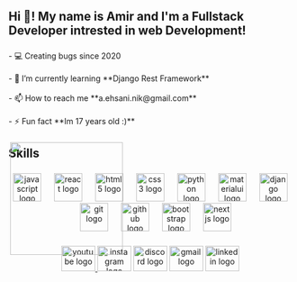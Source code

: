 <h2 align="left">Hi 👋! My name is Amir and I'm a Fullstack Developer intrested in web Development!</h2>

###

<p align="left">-  💻 Creating bugs since 2020<br><br>- 🌱 I’m currently learning    **Django Rest Framework**<br><br>- 📫 How to reach me **a.ehsani.nik@gmail.com**<br><br>- ⚡ Fun fact **Im 17 years old :)**</p>

###

<img align="right" style="position:absolute;" height="200" src="https://blogger.googleusercontent.com/img/b/R29vZ2xl/AVvXsEjNvOywmcyKtDjBMH2L7PNynL3U3rHVKIAXzeJU0JfBrpnctZP4wQYZSYT6O9lB-YvMbaaGpsUFRIHRcmelKsIegaO0blx-WJpYfhF77eQuQ0M6kYhNKS_hLepcaxynBh3eCzhXaxIDCAnWKtM37xH-pMbmAtMu-6KF6rDvYNUK5uxl41sEkWfLI6PI/s480/duck_conf.gif"  />

###

<h2 align="left" >Skills</h2>

###

<div align="center">
  <img src="https://skillicons.dev/icons?i=js" height="50" alt="javascript logo"  />
  <img width="15" />
  <img src="https://skillicons.dev/icons?i=react" height="50" alt="react logo"  />
  <img width="15" />
  <img src="https://skillicons.dev/icons?i=html" height="50" alt="html5 logo"  />
  <img width="15" />
  <img src="https://skillicons.dev/icons?i=css" height="50" alt="css3 logo"  />
  <img width="15" />
  <img src="https://skillicons.dev/icons?i=py" height="50" alt="python logo"  />
  <img width="15" />
  <img src="https://skillicons.dev/icons?i=materialui" height="50" alt="materialui logo"  />
  <img width="15" />
  <img src="https://skillicons.dev/icons?i=django" height="50" alt="django logo"  />
  <img width="15" />
  <img src="https://skillicons.dev/icons?i=git" height="50" alt="git logo"  />
  <img width="15" />
  <img src="https://skillicons.dev/icons?i=github" height="50" alt="github logo"  />
  <img width="15" />
  <img src="https://skillicons.dev/icons?i=bootstrap" height="50" alt="bootstrap logo"  />
  <img width="15" />

  <img src="https://skillicons.dev/icons?i=nextjs" height="50" alt="nextjs logo"  />
</div>

###

<div align="center">
  <a href="https://youtube.com/@amir_ehsani79?si=NDkX1jR9sw3nlRfl" target="_blank">
    <img src="https://raw.githubusercontent.com/maurodesouza/profile-readme-generator/master/src/assets/icons/social/youtube/default.svg" width="60" height="45" alt="youtube logo"  />
  </a>
  <img src="https://raw.githubusercontent.com/maurodesouza/profile-readme-generator/master/src/assets/icons/social/instagram/default.svg" width="60" height="45" alt="instagram logo"  />
  <img src="https://raw.githubusercontent.com/maurodesouza/profile-readme-generator/master/src/assets/icons/social/discord/default.svg" width="60" height="45" alt="discord logo"  />
  <img src="https://raw.githubusercontent.com/maurodesouza/profile-readme-generator/master/src/assets/icons/social/gmail/default.svg" width="60" height="45" alt="gmail logo"  />
  <img src="https://raw.githubusercontent.com/maurodesouza/profile-readme-generator/master/src/assets/icons/social/linkedin/default.svg" width="60" height="45" alt="linkedin logo"  />
</div>

###
